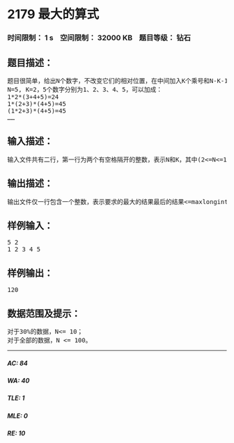 # 2179 最大的算式   
### 时间限制： 1 s&nbsp;&nbsp;&nbsp;&nbsp;空间限制： 32000 KB&nbsp;&nbsp;&nbsp;&nbsp;题目等级： 钻石  
## 题目描述：  

<pre>
题目很简单，给出N个数字，不改变它们的相对位置，在中间加入K个乘号和N-K-1个加号，（括号随便加）使最终结果尽量大。因为乘号和加号一共就是N-1个了，所以恰好每两个相邻数字之间都有一个符号。例如：  
N=5, K=2，5个数字分别为1、2、3、4、5，可以加成：  
1*2*(3+4+5)=24  
1*(2+3)*(4+5)=45  
(1*2+3)*(4+5)=45  
……
</pre>
  
  
## 输入描述：  

<pre>
输入文件共有二行，第一行为两个有空格隔开的整数，表示N和K，其中(2<=N<=15, 0<=K<=N-1)。第二行为 N个用空格隔开的数字（每个数字在0到9之间）。
</pre>
  
  
## 输出描述：  

<pre>
输出文件仅一行包含一个整数，表示要求的最大的结果最后的结果<=maxlongint
</pre>
  
  
## 样例输入：  

<pre>
5 2  
1 2 3 4 5
</pre>
  
  
## 样例输出：  

<pre>
120
</pre>
  
  
## 数据范围及提示：  

<pre>
对于30%的数据，N<= 10；  
对于全部的数据，N <= 100。
</pre>
  
  
***  

##### AC: 84  
##### WA: 40  
##### TLE: 1  
##### MLE: 0  
##### RE: 10  
